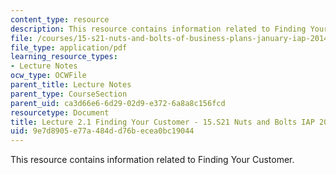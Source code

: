 ```yaml
---
content_type: resource
description: This resource contains information related to Finding Your Customer.
file: /courses/15-s21-nuts-and-bolts-of-business-plans-january-iap-2014/9e7d8905e77a484dd76becea0bc19044_MIT15_S21IAP14_Session2.1.pdf
file_type: application/pdf
learning_resource_types:
- Lecture Notes
ocw_type: OCWFile
parent_title: Lecture Notes
parent_type: CourseSection
parent_uid: ca3d66e6-6d29-02d9-e372-6a8a8c156fcd
resourcetype: Document
title: Lecture 2.1 Finding Your Customer - 15.S21 Nuts and Bolts IAP 2014
uid: 9e7d8905-e77a-484d-d76b-ecea0bc19044
---
```

This resource contains information related to Finding Your Customer.

